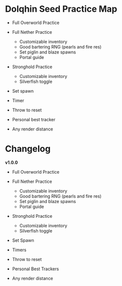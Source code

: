 # Dolqhin Seed Practice Map
- Full Overworld Practice
- Full Nether Practice
  - Customizable inventory
  - Good bartering RNG (pearls and fire res)
  - Set piglin and blaze spawns
  - Portal guide
- Stronghold Practice
  - Customizable inventory
  - Silverfish toggle

- Set spawn
- Timer
- Throw to reset
- Personal best tracker
- Any render distance

# Changelog
**v1.0.0**
- Full Overworld Practice
- Full Nether Practice
  - Customizable inventory
  - Good bartering RNG (pearls and fire res)
  - Set piglin and blaze spawns
  - Portal guide
- Stronghold Practice
  - Customizable inventory
  - Silverfish toggle

- Set Spawn
- Timers
- Throw to reset
- Personal Best Trackers
- Any render distance
